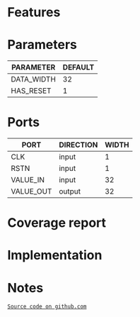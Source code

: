 # Features

# Parameters
| PARAMETER | DEFAULT |
|-|-|
| DATA_WIDTH | 32 |
| HAS_RESET | 1 |

# Ports
| PORT | DIRECTION | WIDTH |
|-|-|-|
| CLK | input | 1 |
| RSTN | input | 1 |
| VALUE_IN | input | 32 |
| VALUE_OUT | output | 32 |

# Coverage report

# Implementation

# Notes
[`Source code on github.com`](https://github.com/scorbetta/rdnv/tree/main/tatooine/library/syn/RO_REG/rtl)